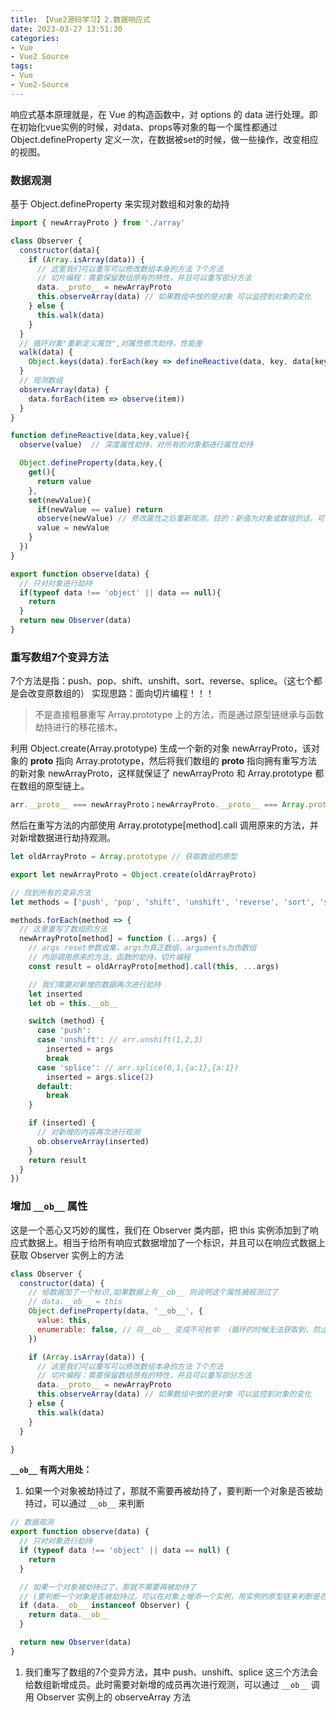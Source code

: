 ```yaml
---
title: 【Vue2源码学习】2.数据响应式
date: 2023-03-27 13:51:30
categories: 
- Vue
- Vue2 Source
tags:
- Vue
- Vue2-Source
---
```


响应式基本原理就是，在 Vue 的构造函数中，对 options 的 data 进行处理。即在初始化vue实例的时候，对data、props等对象的每一个属性都通过 Object.defineProperty 定义一次，在数据被set的时候，做一些操作，改变相应的视图。

<!-- more -->

### 数据观测

基于 Object.defineProperty 来实现对数组和对象的劫持

```js
import { newArrayProto } from './array'

class Observer {
  constructor(data){
    if (Array.isArray(data)) {
      // 这里我们可以重写可以修改数组本身的方法 7个方法
      // 切片编程：需要保留数组原有的特性，并且可以重写部分方法
      data.__proto__ = newArrayProto
      this.observeArray(data) // 如果数组中放的是对象 可以监控到对象的变化
    } else {
      this.walk(data)
    }
  }
  // 循环对象"重新定义属性",对属性依次劫持，性能差
  walk(data) {
    Object.keys(data).forEach(key => defineReactive(data, key, data[key]))
  }
  // 观测数组
  observeArray(data) {
    data.forEach(item => observe(item))
  }
}

function defineReactive(data,key,value){
  observe(value)  // 深度属性劫持，对所有的对象都进行属性劫持

  Object.defineProperty(data,key,{
    get(){
      return value
    },
    set(newValue){
      if(newValue == value) return
      observe(newValue) // 修改属性之后重新观测，目的：新值为对象或数组的话，可以劫持其数据
      value = newValue
    }
  })
}

export function observe(data) {
  // 只对对象进行劫持
  if(typeof data !== 'object' || data == null){
    return
  }
  return new Observer(data)
}
```

### 重写数组7个变异方法

7个方法是指：push、pop、shift、unshift、sort、reverse、splice。（这七个都是会改变原数组的） 实现思路：面向切片编程！！！

> 不是直接粗暴重写 Array.prototype 上的方法，而是通过原型链继承与函数劫持进行的移花接木。

利用 Object.create(Array.prototype) 生成一个新的对象 newArrayProto，该对象的 **proto** 指向 Array.prototype，然后将我们数组的 **proto** 指向拥有重写方法的新对象 newArrayProto，这样就保证了 newArrayProto 和 Array.prototype 都在数组的原型链上。

```js
arr.__proto__ === newArrayProto；newArrayProto.__proto__ === Array.prototype
```

然后在重写方法的内部使用 Array.prototype[method].call 调用原来的方法，并对新增数据进行劫持观测。

```js
let oldArrayProto = Array.prototype // 获取数组的原型

export let newArrayProto = Object.create(oldArrayProto)

// 找到所有的变异方法
let methods = ['push', 'pop', 'shift', 'unshift', 'reverse', 'sort', 'splice']

methods.forEach(method => {
  // 这里重写了数组的方法
  newArrayProto[method] = function (...args) {
    // args reset参数收集，args为真正数组，arguments为伪数组
    // 内部调用原来的方法，函数的劫持，切片编程
    const result = oldArrayProto[method].call(this, ...args) 

    // 我们需要对新增的数据再次进行劫持
    let inserted
    let ob = this.__ob__

    switch (method) {
      case 'push':
      case 'unshift': // arr.unshift(1,2,3)
        inserted = args
        break
      case 'splice': // arr.splice(0,1,{a:1},{a:1})
        inserted = args.slice(2)
      default:
        break
    }

    if (inserted) {
      // 对新增的内容再次进行观测
      ob.observeArray(inserted)
    }
    return result
  }
})
```

### 增加 `__ob__` 属性

这是一个恶心又巧妙的属性，我们在 Observer 类内部，把 this 实例添加到了响应式数据上。相当于给所有响应式数据增加了一个标识，并且可以在响应式数据上获取 Observer 实例上的方法

```js
class Observer {
  constructor(data) {
    // 给数据加了一个标识,如果数据上有__ob__ 则说明这个属性被观测过了
    // data.__ob__ = this 
    Object.defineProperty(data, '__ob__', {
      value: this,
      enumerable: false, // 将__ob__ 变成不可枚举 （循环的时候无法获取到，防止栈溢出）
    })

    if (Array.isArray(data)) {
      // 这里我们可以重写可以修改数组本身的方法 7个方法
      // 切片编程：需要保留数组原有的特性，并且可以重写部分方法
      data.__proto__ = newArrayProto
      this.observeArray(data) // 如果数组中放的是对象 可以监控到对象的变化
    } else {
      this.walk(data)
    }
  }

}
```

**`__ob__` 有两大用处：**

1. 如果一个对象被劫持过了，那就不需要再被劫持了，要判断一个对象是否被劫持过，可以通过 `__ob__` 来判断

```js
// 数据观测
export function observe(data) {
  // 只对对象进行劫持
  if (typeof data !== 'object' || data == null) {
    return
  }

  // 如果一个对象被劫持过了，那就不需要再被劫持了 
  // (要判断一个对象是否被劫持过，可以在对象上增添一个实例，用实例的原型链来判断是否被劫持过)
  if (data.__ob__ instanceof Observer) {
    return data.__ob__
  }

  return new Observer(data)
}
```

1. 我们重写了数组的7个变异方法，其中 push、unshift、splice 这三个方法会给数组新增成员。此时需要对新增的成员再次进行观测，可以通过 `__ob__` 调用 Observer 实例上的 observeArray 方法

